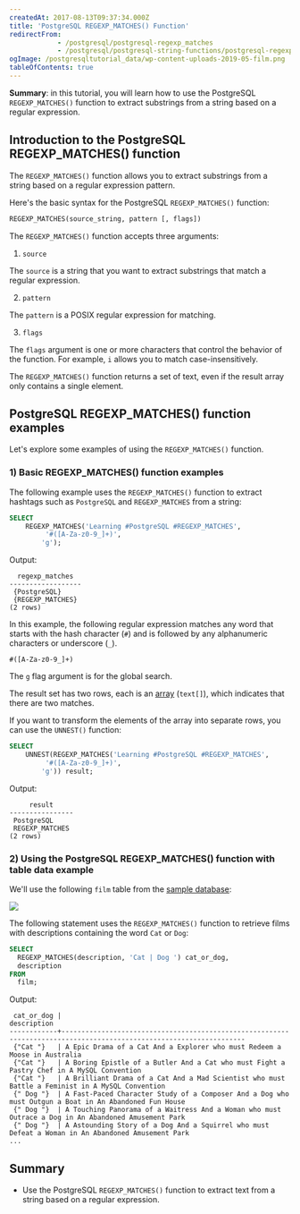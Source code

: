 ```yaml
---
createdAt: 2017-08-13T09:37:34.000Z
title: 'PostgreSQL REGEXP_MATCHES() Function'
redirectFrom:
            - /postgresql/postgresql-regexp_matches 
            - /postgresql/postgresql-string-functions/postgresql-regexp_matches
ogImage: /postgresqltutorial_data/wp-content-uploads-2019-05-film.png
tableOfContents: true
---
```



**Summary**: in this tutorial, you will learn how to use the PostgreSQL `REGEXP_MATCHES()` function to extract substrings from a string based on a regular expression.

## Introduction to the PostgreSQL REGEXP_MATCHES() function

The `REGEXP_MATCHES()` function allows you to extract substrings from a string based on a regular expression pattern.

Here's the basic syntax for the PostgreSQL `REGEXP_MATCHES()` function:

```sql
REGEXP_MATCHES(source_string, pattern [, flags])
```

The `REGEXP_MATCHES()` function accepts three arguments:

1. `source`

The `source` is a string that you want to extract substrings that match a regular expression.

2. `pattern`

The `pattern` is a POSIX regular expression for matching.

3. `flags`

The `flags` argument is one or more characters that control the behavior of the function. For example, `i` allows you to match case-insensitively.

The `REGEXP_MATCHES()` function returns a set of text, even if the result array only contains a single element.

## PostgreSQL REGEXP_MATCHES() function examples

Let's explore some examples of using the `REGEXP_MATCHES()` function.

### 1) Basic REGEXP_MATCHES() function examples

The following example uses the `REGEXP_MATCHES()` function to extract hashtags such as `PostgreSQL` and `REGEXP_MATCHES` from a string:

```sql
SELECT
    REGEXP_MATCHES('Learning #PostgreSQL #REGEXP_MATCHES',
         '#([A-Za-z0-9_]+)',
        'g');
```

Output:

```
  regexp_matches
------------------
 {PostgreSQL}
 {REGEXP_MATCHES}
(2 rows)
```

In this example, the following regular expression matches any word that starts with the hash character (`#`) and is followed by any alphanumeric characters or underscore (`_`).

```
#([A-Za-z0-9_]+)
```

The `g` flag argument is for the global search.

The result set has two rows, each is an [array](/postgresql/postgresql-array) (`text[]`), which indicates that there are two matches.

If you want to transform the elements of the array into separate rows, you can use the `UNNEST()` function:

```sql
SELECT
    UNNEST(REGEXP_MATCHES('Learning #PostgreSQL #REGEXP_MATCHES',
         '#([A-Za-z0-9_]+)',
        'g')) result;
```

Output:

```
     result
----------------
 PostgreSQL
 REGEXP_MATCHES
(2 rows)
```

### 2) Using the PostgreSQL REGEXP_MATCHES() function with table data example

We'll use the following `film` table from the [sample database](/postgresql/postgresql-getting-started/postgresql-sample-database):

![](/postgresqltutorial_data/wp-content-uploads-2019-05-film.png)

The following statement uses the `REGEXP_MATCHES()` function to retrieve films with descriptions containing the word `Cat` or `Dog`:

```sql
SELECT
  REGEXP_MATCHES(description, 'Cat | Dog ') cat_or_dog,
  description
FROM
  film;
```

Output:

```
 cat_or_dog |                                                    description
------------+--------------------------------------------------------------------------------------------------------------------
 {"Cat "}   | A Epic Drama of a Cat And a Explorer who must Redeem a Moose in Australia
 {"Cat "}   | A Boring Epistle of a Butler And a Cat who must Fight a Pastry Chef in A MySQL Convention
 {"Cat "}   | A Brilliant Drama of a Cat And a Mad Scientist who must Battle a Feminist in A MySQL Convention
 {" Dog "}  | A Fast-Paced Character Study of a Composer And a Dog who must Outgun a Boat in An Abandoned Fun House
 {" Dog "}  | A Touching Panorama of a Waitress And a Woman who must Outrace a Dog in An Abandoned Amusement Park
 {" Dog "}  | A Astounding Story of a Dog And a Squirrel who must Defeat a Woman in An Abandoned Amusement Park
...
```

## Summary

- Use the PostgreSQL `REGEXP_MATCHES()` function to extract text from a string based on a regular expression.
